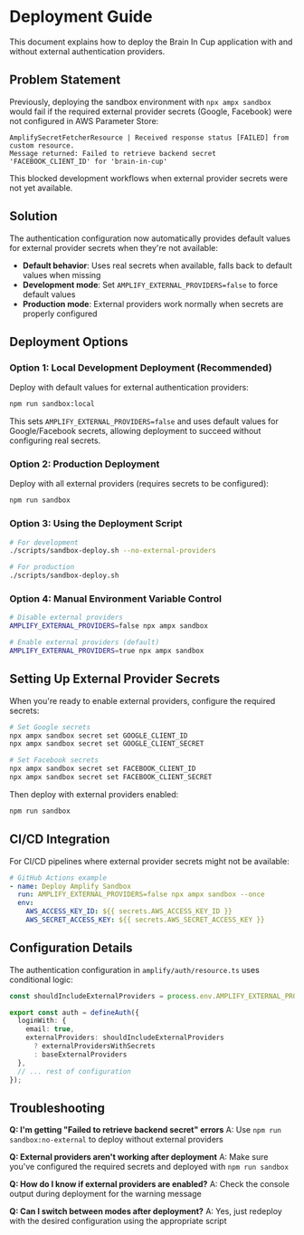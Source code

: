 # Deployment Guide

This document explains how to deploy the Brain In Cup application with and without external authentication providers.

## Problem Statement

Previously, deploying the sandbox environment with `npx ampx sandbox` would fail if the required external provider secrets (Google, Facebook) were not configured in AWS Parameter Store:

```
AmplifySecretFetcherResource | Received response status [FAILED] from custom resource. 
Message returned: Failed to retrieve backend secret 'FACEBOOK_CLIENT_ID' for 'brain-in-cup'
```

This blocked development workflows when external provider secrets were not yet available.

## Solution

The authentication configuration now automatically provides default values for external provider secrets when they're not available:

- **Default behavior**: Uses real secrets when available, falls back to default values when missing
- **Development mode**: Set `AMPLIFY_EXTERNAL_PROVIDERS=false` to force default values
- **Production mode**: External providers work normally when secrets are properly configured

## Deployment Options

### Option 1: Local Development Deployment (Recommended)

Deploy with default values for external authentication providers:

```bash
npm run sandbox:local
```

This sets `AMPLIFY_EXTERNAL_PROVIDERS=false` and uses default values for Google/Facebook secrets, allowing deployment to succeed without configuring real secrets.

### Option 2: Production Deployment

Deploy with all external providers (requires secrets to be configured):

```bash
npm run sandbox
```

### Option 3: Using the Deployment Script

```bash
# For development
./scripts/sandbox-deploy.sh --no-external-providers

# For production
./scripts/sandbox-deploy.sh
```

### Option 4: Manual Environment Variable Control

```bash
# Disable external providers
AMPLIFY_EXTERNAL_PROVIDERS=false npx ampx sandbox

# Enable external providers (default)
AMPLIFY_EXTERNAL_PROVIDERS=true npx ampx sandbox
```

## Setting Up External Provider Secrets

When you're ready to enable external providers, configure the required secrets:

```bash
# Set Google secrets
npx ampx sandbox secret set GOOGLE_CLIENT_ID
npx ampx sandbox secret set GOOGLE_CLIENT_SECRET

# Set Facebook secrets
npx ampx sandbox secret set FACEBOOK_CLIENT_ID
npx ampx sandbox secret set FACEBOOK_CLIENT_SECRET
```

Then deploy with external providers enabled:

```bash
npm run sandbox
```

## CI/CD Integration

For CI/CD pipelines where external provider secrets might not be available:

```yaml
# GitHub Actions example
- name: Deploy Amplify Sandbox
  run: AMPLIFY_EXTERNAL_PROVIDERS=false npx ampx sandbox --once
  env:
    AWS_ACCESS_KEY_ID: ${{ secrets.AWS_ACCESS_KEY_ID }}
    AWS_SECRET_ACCESS_KEY: ${{ secrets.AWS_SECRET_ACCESS_KEY }}
```

## Configuration Details

The authentication configuration in `amplify/auth/resource.ts` uses conditional logic:

```typescript
const shouldIncludeExternalProviders = process.env.AMPLIFY_EXTERNAL_PROVIDERS !== 'false';

export const auth = defineAuth({
  loginWith: {
    email: true,
    externalProviders: shouldIncludeExternalProviders 
      ? externalProvidersWithSecrets 
      : baseExternalProviders
  },
  // ... rest of configuration
});
```

## Troubleshooting

**Q: I'm getting "Failed to retrieve backend secret" errors**
A: Use `npm run sandbox:no-external` to deploy without external providers

**Q: External providers aren't working after deployment**
A: Make sure you've configured the required secrets and deployed with `npm run sandbox`

**Q: How do I know if external providers are enabled?**
A: Check the console output during deployment for the warning message

**Q: Can I switch between modes after deployment?**
A: Yes, just redeploy with the desired configuration using the appropriate script